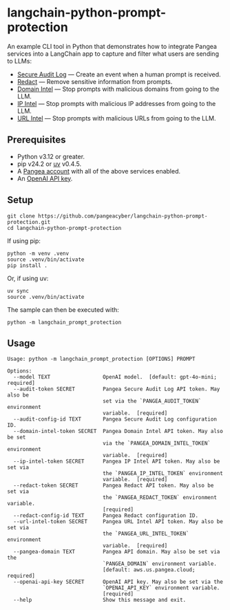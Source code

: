 # langchain-python-prompt-protection

An example CLI tool in Python that demonstrates how to integrate Pangea services
into a LangChain app to capture and filter what users are sending to LLMs:

- [Secure Audit Log][] — Create an event when a human prompt is received.
- [Redact][] — Remove sensitive information from prompts.
- [Domain Intel][] — Stop prompts with malicious domains from going to the LLM.
- [IP Intel][] — Stop prompts with malicious IP addresses from going to the LLM.
- [URL Intel][] — Stop prompts with malicious URLs from going to the LLM.

## Prerequisites

- Python v3.12 or greater.
- pip v24.2 or [uv][] v0.4.5.
- A [Pangea account][Pangea signup] with all of the above services enabled.
- An [OpenAI API key][OpenAI API keys].

## Setup

```shell
git clone https://github.com/pangeacyber/langchain-python-prompt-protection.git
cd langchain-python-prompt-protection
```

If using pip:

```shell
python -m venv .venv
source .venv/bin/activate
pip install .
```

Or, if using uv:

```shell
uv sync
source .venv/bin/activate
```

The sample can then be executed with:

```shell
python -m langchain_prompt_protection
```

## Usage

```
Usage: python -m langchain_prompt_protection [OPTIONS] PROMPT

Options:
  --model TEXT                 OpenAI model.  [default: gpt-4o-mini; required]
  --audit-token SECRET         Pangea Secure Audit Log API token. May also be
                               set via the `PANGEA_AUDIT_TOKEN` environment
                               variable.  [required]
  --audit-config-id TEXT       Pangea Secure Audit Log configuration ID.
  --domain-intel-token SECRET  Pangea Domain Intel API token. May also be set
                               via the `PANGEA_DOMAIN_INTEL_TOKEN` environment
                               variable.  [required]
  --ip-intel-token SECRET      Pangea IP Intel API token. May also be set via
                               the `PANGEA_IP_INTEL_TOKEN` environment
                               variable.  [required]
  --redact-token SECRET        Pangea Redact API token. May also be set via
                               the `PANGEA_REDACT_TOKEN` environment variable.
                               [required]
  --redact-config-id TEXT      Pangea Redact configuration ID.
  --url-intel-token SECRET     Pangea URL Intel API token. May also be set via
                               the `PANGEA_URL_INTEL_TOKEN` environment
                               variable.  [required]
  --pangea-domain TEXT         Pangea API domain. May also be set via the
                               `PANGEA_DOMAIN` environment variable.
                               [default: aws.us.pangea.cloud; required]
  --openai-api-key SECRET      OpenAI API key. May also be set via the
                               `OPENAI_API_KEY` environment variable.
                               [required]
  --help                       Show this message and exit.
```

[Secure Audit Log]: https://pangea.cloud/docs/audit/
[Redact]: https://pangea.cloud/docs/redact/
[Domain Intel]: https://pangea.cloud/docs/domain-intel/
[IP Intel]: https://pangea.cloud/docs/ip-intel/
[URL Intel]: https://pangea.cloud/docs/url-intel/
[Pangea signup]: https://pangea.cloud/signup
[OpenAI API keys]: https://platform.openai.com/api-keys
[uv]: https://docs.astral.sh/uv/
